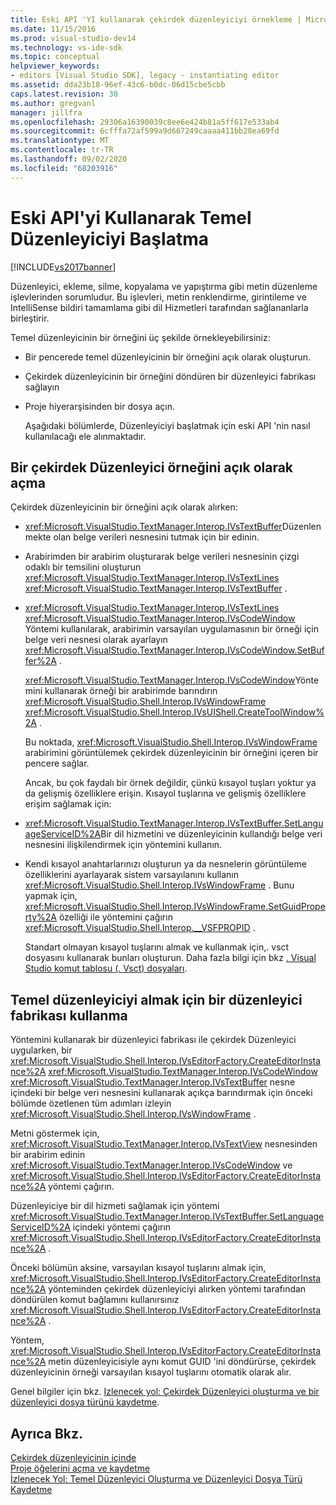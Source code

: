 ```yaml
---
title: Eski API 'YI kullanarak çekirdek düzenleyiciyi örnekleme | Microsoft Docs
ms.date: 11/15/2016
ms.prod: visual-studio-dev14
ms.technology: vs-ide-sdk
ms.topic: conceptual
helpviewer_keywords:
- editors [Visual Studio SDK], legacy - instantiating editor
ms.assetid: dda23b18-96ef-43c6-b0dc-06d15cbe5cbb
caps.latest.revision: 30
ms.author: gregvanl
manager: jillfra
ms.openlocfilehash: 29306a16390039c8ee6e424b81a5ff617e533ab4
ms.sourcegitcommit: 6cfffa72af599a9d667249caaaa411bb28ea69fd
ms.translationtype: MT
ms.contentlocale: tr-TR
ms.lasthandoff: 09/02/2020
ms.locfileid: "68203916"
---
```

# <a name="instantiating-the-core-editor-by-using-the-legacy-api"></a>Eski API'yi Kullanarak Temel Düzenleyiciyi Başlatma
[!INCLUDE[vs2017banner](../includes/vs2017banner.md)]

Düzenleyici, ekleme, silme, kopyalama ve yapıştırma gibi metin düzenleme işlevlerinden sorumludur. Bu işlevleri, metin renklendirme, girintileme ve IntelliSense bildiri tamamlama gibi dil Hizmetleri tarafından sağlananlarla birleştirir.  
  
 Temel düzenleyicinin bir örneğini üç şekilde örnekleyebilirsiniz:  
  
- Bir pencerede temel düzenleyicinin bir örneğini açık olarak oluşturun.  
  
- Çekirdek düzenleyicinin bir örneğini döndüren bir düzenleyici fabrikası sağlayın  
  
- Proje hiyerarşisinden bir dosya açın.  
  
  Aşağıdaki bölümlerde, Düzenleyiciyi başlatmak için eski API 'nin nasıl kullanılacağı ele alınmaktadır.  
  
## <a name="explicitly-opening-a-core-editor-instance"></a>Bir çekirdek Düzenleyici örneğini açık olarak açma  
 Çekirdek düzenleyicinin bir örneğini açık olarak alırken:  
  
- <xref:Microsoft.VisualStudio.TextManager.Interop.IVsTextBuffer>Düzenlenmekte olan belge verileri nesnesini tutmak için bir edinin.  
  
- Arabirimden bir arabirim oluşturarak belge verileri nesnesinin çizgi odaklı bir temsilini oluşturun <xref:Microsoft.VisualStudio.TextManager.Interop.IVsTextLines> <xref:Microsoft.VisualStudio.TextManager.Interop.IVsTextBuffer> .  
  
- <xref:Microsoft.VisualStudio.TextManager.Interop.IVsTextLines> <xref:Microsoft.VisualStudio.TextManager.Interop.IVsCodeWindow> Yöntemi kullanılarak, arabirimin varsayılan uygulamasının bir örneği için belge veri nesnesi olarak ayarlayın <xref:Microsoft.VisualStudio.TextManager.Interop.IVsCodeWindow.SetBuffer%2A> .  
  
   <xref:Microsoft.VisualStudio.TextManager.Interop.IVsCodeWindow>Yöntemini kullanarak örneği bir arabirimde barındırın <xref:Microsoft.VisualStudio.Shell.Interop.IVsWindowFrame> <xref:Microsoft.VisualStudio.Shell.Interop.IVsUIShell.CreateToolWindow%2A> .  
  
  Bu noktada, <xref:Microsoft.VisualStudio.Shell.Interop.IVsWindowFrame> arabirimini görüntülemek çekirdek düzenleyicinin bir örneğini içeren bir pencere sağlar.  
  
  Ancak, bu çok faydalı bir örnek değildir, çünkü kısayol tuşları yoktur ya da gelişmiş özelliklere erişin. Kısayol tuşlarına ve gelişmiş özelliklere erişim sağlamak için:  
  
- <xref:Microsoft.VisualStudio.TextManager.Interop.IVsTextBuffer.SetLanguageServiceID%2A>Bir dil hizmetini ve düzenleyicinin kullandığı belge veri nesnesini ilişkilendirmek için yöntemini kullanın.  
  
- Kendi kısayol anahtarlarınızı oluşturun ya da nesnelerin görüntüleme özelliklerini ayarlayarak sistem varsayılanını kullanın <xref:Microsoft.VisualStudio.Shell.Interop.IVsWindowFrame> . Bunu yapmak için, <xref:Microsoft.VisualStudio.Shell.Interop.IVsWindowFrame.SetGuidProperty%2A> özelliği ile yöntemini çağırın <xref:Microsoft.VisualStudio.Shell.Interop.__VSFPROPID> .  
  
   Standart olmayan kısayol tuşlarını almak ve kullanmak için,. vsct dosyasını kullanarak bunları oluşturun. Daha fazla bilgi için bkz [. Visual Studio komut tablosu (. Vsct) dosyaları](../extensibility/internals/visual-studio-command-table-dot-vsct-files.md).  
  
## <a name="how-to-use-an-editor-factory-to-obtain-the-core-editor"></a>Temel düzenleyiciyi almak için bir düzenleyici fabrikası kullanma  
 Yöntemini kullanarak bir düzenleyici fabrikası ile çekirdek Düzenleyici uygularken, bir <xref:Microsoft.VisualStudio.Shell.Interop.IVsEditorFactory.CreateEditorInstance%2A> <xref:Microsoft.VisualStudio.TextManager.Interop.IVsCodeWindow> <xref:Microsoft.VisualStudio.TextManager.Interop.IVsTextBuffer> nesne içindeki bir belge veri nesnesini kullanarak açıkça barındırmak için önceki bölümde özetlenen tüm adımları izleyin <xref:Microsoft.VisualStudio.Shell.Interop.IVsWindowFrame> .  
  
 Metni göstermek için, <xref:Microsoft.VisualStudio.TextManager.Interop.IVsTextView> nesnesinden bir arabirim edinin <xref:Microsoft.VisualStudio.TextManager.Interop.IVsCodeWindow> ve <xref:Microsoft.VisualStudio.Shell.Interop.IVsEditorFactory.CreateEditorInstance%2A> yöntemi çağırın.  
  
 Düzenleyiciye bir dil hizmeti sağlamak için yöntemi <xref:Microsoft.VisualStudio.TextManager.Interop.IVsTextBuffer.SetLanguageServiceID%2A> içindeki yöntemi çağırın <xref:Microsoft.VisualStudio.Shell.Interop.IVsEditorFactory.CreateEditorInstance%2A> .  
  
 Önceki bölümün aksine, varsayılan kısayol tuşlarını almak için, <xref:Microsoft.VisualStudio.Shell.Interop.IVsEditorFactory.CreateEditorInstance%2A> yönteminden çekirdek düzenleyiciyi alırken yöntemi tarafından döndürülen komut bağlamını kullanırsınız <xref:Microsoft.VisualStudio.Shell.Interop.IVsEditorFactory.CreateEditorInstance%2A> .  
  
 Yöntem, <xref:Microsoft.VisualStudio.Shell.Interop.IVsEditorFactory.CreateEditorInstance%2A> metin düzenleyicisiyle aynı komut GUID 'ini döndürürse, çekirdek düzenleyicinin örneği varsayılan kısayol tuşlarını otomatik olarak alır.  
  
 Genel bilgiler için bkz. [Izlenecek yol: Çekirdek Düzenleyici oluşturma ve bir düzenleyici dosya türünü kaydetme](../extensibility/walkthrough-creating-a-core-editor-and-registering-an-editor-file-type.md).  
  
## <a name="see-also"></a>Ayrıca Bkz.  
 [Çekirdek düzenleyicinin içinde](../extensibility/inside-the-core-editor.md)   
 [Proje öğelerini açma ve kaydetme](../extensibility/internals/opening-and-saving-project-items.md)   
 [İzlenecek Yol: Temel Düzenleyici Oluşturma ve Düzenleyici Dosya Türü Kaydetme](../extensibility/walkthrough-creating-a-core-editor-and-registering-an-editor-file-type.md)
